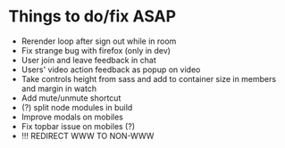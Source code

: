 # Things to do/fix ASAP

* Rerender loop after sign out while in room
* Fix strange bug with firefox (only in dev)
* User join and leave feedback in chat
* Users' video action feedback as popup on video
* Take controls height from sass and add to container size in members and margin in watch
* Add mute/unmute shortcut
* (?) split node modules in build
* Improve modals on mobiles
* Fix topbar issue on mobiles (?)
* !!! REDIRECT WWW TO NON-WWW
